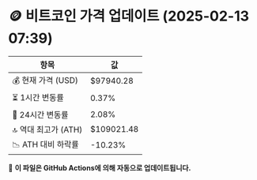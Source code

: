 # 🪙 비트코인 가격 업데이트 (2025-02-13 07:39)

| 항목                | 값 |
|--------------------|----------------|
| 💰 현재 가격 (USD) | $97940.28 |
| ⏳ 1시간 변동률    | 0.37% |
| 📆 24시간 변동률   | 2.08% |
| 🔝 역대 최고가 (ATH) | $109021.48 |
| 📉 ATH 대비 하락률 | -10.23% |

🔄 **이 파일은 GitHub Actions에 의해 자동으로 업데이트됩니다.**
